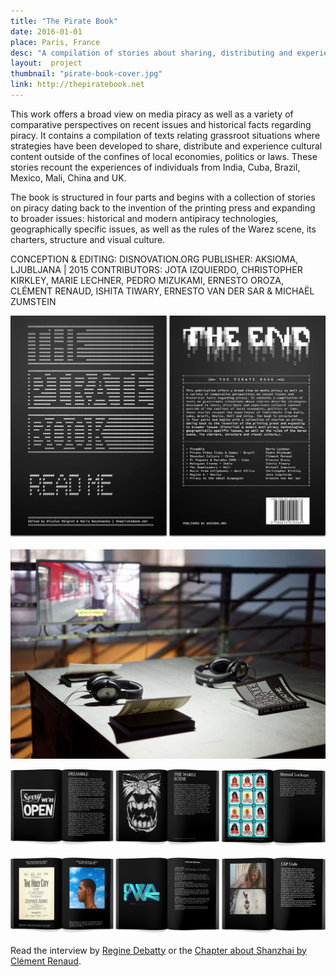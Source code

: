 ```yaml
---
title: "The Pirate Book"
date: 2016-01-01
place: Paris, France
desc: "A compilation of stories about sharing, distributing and experiencing cultural contents outside the boundaries of local economies, politics, or laws."
layout:  project
thumbnail: "pirate-book-cover.jpg"
link: http://thepiratebook.net
---
```


This work offers a broad view on media piracy as well as a variety of comparative perspectives on recent issues and historical facts regarding piracy. It contains a compilation of texts relating grassroot situations where strategies have been developed to share, distribute and experience cultural content outside of the confines of local economies, politics or laws. These stories recount the experiences of individuals from India, Cuba, Brazil, Mexico, Mali, China and UK.

The book is structured in four parts and begins with a collection of stories on piracy dating back to the invention of the printing press and expanding to broader issues: historical and modern antipiracy technologies, geographically specific issues, as well as the rules of the Warez scene, its charters, structure and visual culture.

CONCEPTION & EDITING: DISNOVATION.ORG
PUBLISHER: AKSIOMA, LJUBLJANA | 2015
CONTRIBUTORS: JOTA IZQUIERDO, CHRISTOPHER KIRKLEY, MARIE LECHNER, PEDRO MIZUKAMI, ERNESTO OROZA, CLÉMENT RENAUD, ISHITA TIWARY, ERNESTO VAN DER SAR & MICHAËL ZUMSTEIN

![](01_The_Pirate_Book_Front+BAck.jpg)

![](pirate_book_02_1920.jpg)

![](The_Pirate_Book_3_a.jpg)

![](The_Pirate_Book_3_b.jpg)

Read the interview by [Regine Debatty](http://we-make-money-not-art.com/the-pirate-book/) or the [Chapter about Shanzhai by Clément Renaud](http://thepiratebook.net/shanzhai).
